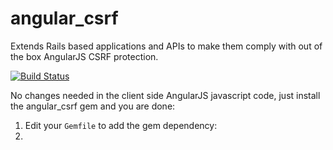angular_csrf                                                                                       
=============

Extends Rails based applications and APIs to make them comply with out of the box AngularJS CSRF protection.

[![Build Status](https://travis-ci.org/Sinbadsoft/angular_csrf.svg)](https://travis-ci.org/Sinbadsoft/angular_csrf)

No changes needed in the client side AngularJS javascript code, just install the angular_csrf gem and you are done:

1. Edit your `Gemfile` to add the gem dependency:
2. 
